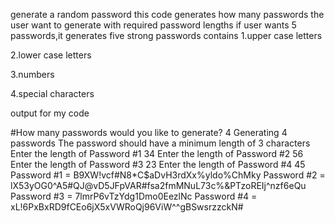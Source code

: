 generate a random password 
this code generates how many passwords the user want to generate  with required password lengths
if user wants 5 passwords,it generates five strong passwords contains 
1.upper case letters

2.lower case letters

3.numbers

4.special characters

output for my code


#How many passwords would you like to generate? 4
Generating 4 passwords
The password should have a minimum length of 3 characters 
Enter the length of Password #1 34
Enter the length of Password #2 56
Enter the length of Password #3 23
Enter the length of Password #4 45
Password #1 = B9XW!vcf#N8*C$aDvH3rdXx%yldo%ChMky
Password #2 = lX53yOG0^A5#QJ@vD5JFpVAR#fsa2fmMNuL73c%&PTzoREIj^nzf6eQu
Password #3 = 7lmrP6vTzYdg1Dmo0EezlNc
Password #4 = xL!6PxBxRD9fCEo6jX5xVWRoQj96ViW^^gBSwsrzzckN#
